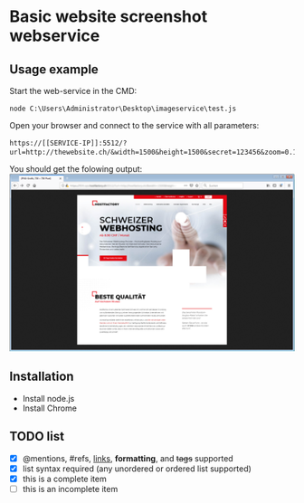 # Basic website screenshot webservice

## Usage example
Start the web-service in the CMD:
```
node C:\Users\Administrator\Desktop\imageservice\test.js
```

Open your browser and connect to the service with all parameters:
```
https://[[SERVICE-IP]]:5512/?url=http://thewebsite.ch/&width=1500&height=1500&secret=123456&zoom=0.1
```

You should get the folowing output:
![Open the URL in a browser](preview.jpg)


## Installation

* Install node.js 
* Install Chrome

## TODO list
- [x] @mentions, #refs, [links](), **formatting**, and <del>tags</del> supported
- [x] list syntax required (any unordered or ordered list supported)
- [x] this is a complete item
- [ ] this is an incomplete item
